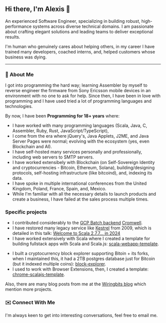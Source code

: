 ## Hi there, I'm Alexis 👋

An experienced Software Engineer, specializing in building robust, high-performance systems across diverse technical domains. I am passionate about crafting elegant solutions and leading teams to deliver exceptional results.

I'm human who genuinely cares about helping others, in my career I have trained many developers, coached interns, and, helped customers whose business was dying.


---

### 🚀 **About Me**

I got into programming the hard way; learning Assembler by myself to reverse engineer the firmware from Sony Ericsson mobile devices in an environment with no one to ask for help. Since then, I have been in love with programming and I have used tried a lot of programming languages and technologies.

By now, I have been **Programming for 18+ years** where:

* I have worked with many programming languages (Scala, Java, C, Assembler, Ruby, Rust, JavaScript/TypeScript),
* I come from the era where jQuery's, Java Applets, J2ME, and Java Server Pages were normal; evolving with the ecosystem (yes, even Blockchain and AI).
* I have self-hosted many services personally and professionally, including web servers to SMTP servers.
* I have worked extensibely with Blockchain (on Self-Sovereign Identity and cryptocurrencies - Bitcoin, Ethereum, Solana), building/designing protocols, self-hosting infrastructure (like bitcoind), and, indexing its data.
* I have spoke in multiple international conferences from the United Kingdom, Poland, France, Spain, and, Mexico.
* While I'm familiar with all the necessary details to launch products and create a business, I have failed at the sales process multiple times.


### **Specific projects**

- I contributed considerably to the [GCP Batch backend](https://github.com/broadinstitute/cromwell/tree/develop/supportedBackends/google/batch/src) [Cromwell](https://cromwell.readthedocs.io/en/latest/backends/GCPBatch/).
- I have restored many legacy service like [Kestrel](https://github.com/twitter-archive/kestrel) from 2009, which is detailed in this talk: [Welcome to Scala 2.7.7... in 2024](https://www.youtube.com/watch?v=SJxEXAkxD3I)
- I have worked extensively with Scala where I created a template for building fullstack apps with Scala and Scala.js: [scala-webapp-template](https://github.com/wiringbits/scala-webapp-template).
* I built a cryptocurrency block explorer supporting Bitoin + its forks, when I maintained this, it had a 2TB postgres database just for Bitcoin (but it indexed multiple coins): [block-explorer](https://github.com/wiringbits/block-explorer).
* I used to work with Browser Extensions, then, I created a template: [chrome-scalajs-template](https://github.com/AlexITC/chrome-scalajs-template).

Also, there are many blog posts from me at the [Wiringbits blog](https://wiringbits.net) which mention more projects.


### ✉️ **Connect With Me**

I'm always keen to get into interesting conversations, feel free to email me.

